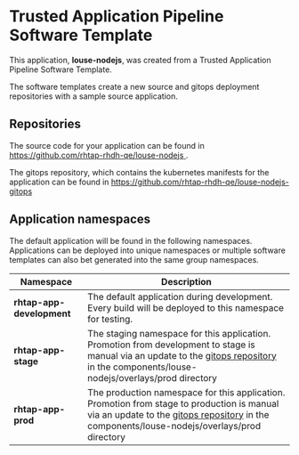 # Trusted Application Pipeline Software Template

This application, **louse-nodejs**, was created from a Trusted Application Pipeline Software Template.

The software templates create a new source and gitops deployment repositories with a sample source application. 

## Repositories

The source code for your application can be found in [https://github.com/rhtap-rhdh-qe/louse-nodejs ](https://github.com/rhtap-rhdh-qe/louse-nodejs ).
 
The gitops repository, which contains the kubernetes manifests for the application can be found in 
[https://github.com/rhtap-rhdh-qe/louse-nodejs-gitops ](https://github.com/rhtap-rhdh-qe/louse-nodejs-gitops ) 

## Application namespaces 

The default application will be found in the following namespaces. Applications can be deployed into unique namespaces or multiple software templates can also bet generated into the same group namespaces.  

|  Namespace   |  Description   |  
| -------- | -------- |   
| **rhtap-app-development** | The default application during development. Every build will be deployed to this namespace for testing. | 
| **rhtap-app-stage** | The staging namespace for this application. Promotion from development to stage is manual via an update to the [gitops repository](https://github.com/rhtap-rhdh-qe/louse-nodejs-gitops ) in the components/louse-nodejs/overlays/prod directory |  
| **rhtap-app-prod** | The production namespace for this application. Promotion from stage to production is manual via an update to the [gitops repository](https://github.com/rhtap-rhdh-qe/louse-nodejs-gitops ) in the components/louse-nodejs/overlays/prod directory | 